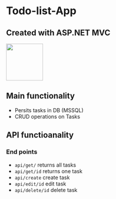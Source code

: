 # Todo-list-App #
## Created with ASP.NET MVC ##
<img src="https://www.brainspire.com/hubfs/asp.net-logo.png" width="100px"/>

## Main functionality ##
- Persits tasks in DB (MSSQL)
- CRUD operations on Tasks

## API functioanality ##

### End points ###
- `api/get/` returns all tasks
- `api/get/id` returns one task
- `api/create` create task
- `api/edit/id` edit task
- `api/delete/id` delete task
